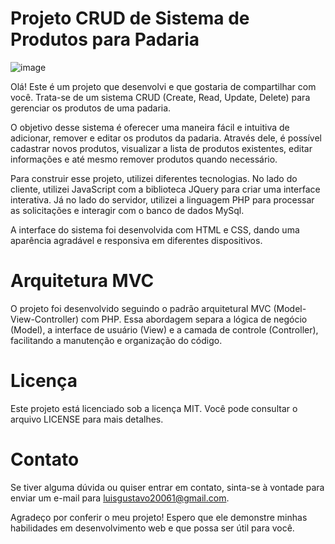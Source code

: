 # __Projeto CRUD de Sistema de Produtos para Padaria__
![image](https://github.com/luisgustavorr/PadariaCRUD/assets/136248186/66fe7d60-c23b-4d04-aad6-4e74bff8e3ba)

Olá! Este é um projeto que desenvolvi e que gostaria de compartilhar com você. Trata-se de um sistema CRUD (Create, Read, Update, Delete) para gerenciar os produtos de uma padaria.

O objetivo desse sistema é oferecer uma maneira fácil e intuitiva de adicionar, remover e editar os produtos da padaria. Através dele, é possível cadastrar novos produtos, visualizar a lista de produtos existentes, editar informações e até mesmo remover produtos quando necessário.

Para construir esse projeto, utilizei diferentes tecnologias. No lado do cliente, utilizei JavaScript com a biblioteca JQuery para criar uma interface interativa. Já no lado do servidor, utilizei a linguagem PHP para processar as solicitações e interagir com o banco de dados MySql.

A interface do sistema foi desenvolvida com HTML e CSS, dando uma aparência agradável e responsiva em diferentes dispositivos.


# __Arquitetura MVC__

O projeto foi desenvolvido seguindo o padrão arquitetural MVC (Model-View-Controller) com PHP. Essa abordagem separa a lógica de negócio (Model), a interface de usuário (View) e a camada de controle (Controller), facilitando a manutenção e organização do código.

# __Licença__
Este projeto está licenciado sob a licença MIT. Você pode consultar o arquivo LICENSE para mais detalhes.

# __Contato__
Se tiver alguma dúvida ou quiser entrar em contato, sinta-se à vontade para enviar um e-mail para luisgustavo20061@gmail.com.

Agradeço por conferir o meu projeto! Espero que ele demonstre minhas habilidades em desenvolvimento web e que possa ser útil para você.
